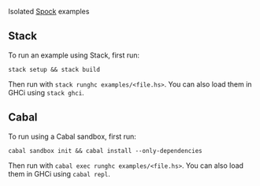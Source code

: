 Isolated [Spock](https://github.com/agrafix/Spock) examples

## Stack

To run an example using Stack, first run:

`stack setup && stack build`

Then run with `stack runghc examples/<file.hs>`. You can also load them in GHCi using `stack ghci`.

## Cabal

To run using a Cabal sandbox, first run:

 `cabal sandbox init && cabal install --only-dependencies`

Then run with `cabal exec runghc examples/<file.hs>`. You can also load them in GHCi using `cabal repl`.
